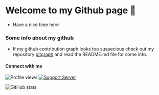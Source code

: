 # Welcome to my Github page 👋

* Have a nice time here


### Some info about my github

* If my github contribution graph looks too suspecious check out my repository [gitgraph](https://github.com/bartick/gitgraph "gitgraph") and read the README.md file for some info.


#### Connect with me

![Profile views](https://gpvc.arturio.dev/bartick)  [![Support Server](https://img.shields.io/discord/591914197219016707.svg?color=g&label=Discord&logo=discord&style=flat-square)](https://discord.gg/XRVnxHs3)

![GitHub stats](https://github-readme-stats.vercel.app/api?username=bartick&show_icons=true)  
